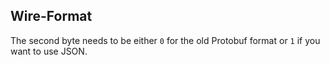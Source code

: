 ## Wire-Format

The second byte needs to be either `0` for the old Protobuf format or `1` if you want to use JSON.
